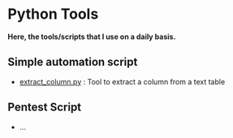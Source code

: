 # Python Tools

**Here, the tools/scripts that I use on a daily basis.**

## Simple automation script

- [extract_column.py](https://github.com/Tamachiii/python_tools/blob/main/extract_column.py) : Tool to extract a column from a text table

## Pentest Script

- ...
